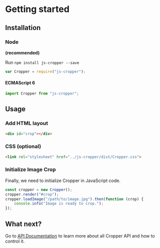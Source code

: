# Getting started
## Installation

### Node
**(recommended)**

Run `npm install js-cropper --save`

```javascript
var Cropper = require("js-cropper");
```

#### ECMAScript 6

```javascript
import Cropper from "js-cropper";
```

## Usage
### Add HTML layout

```html
<div id="crop"></div>
```

### CSS (optional)

```html
<link rel="stylesheet" href="../js-cropper/dist/Cropper.css">
```

### Initialize Image Crop
Finally, we need to initialize Cropper in JavaScript code.

```javascript
const cropper = new Cropper();
cropper.render("#crop");
cropper.loadImage("/path/to/image.jpg").then(function (crop) {
    console.info("Image is ready to crop.");
});
```

## What next?

Go to [API Documentation](API.md) to learn more about all Cropper API and how to control it.